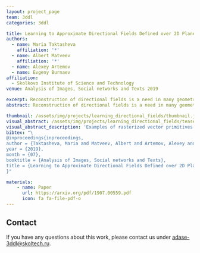 ```yaml
---
layout: project_page
team: 3ddl
categories: 3ddl

title: Learning to Approximate Directional Fields Defined over 2D Planes
authors:
  - name: Maria Taktasheva
    affiliation: '*'
  - name: Albert Matveev
    affiliation: '*'
  - name: Alexey Artemov
  - name: Evgeny Burnaev
affiliation:
  - Skolkovo Institute of Science and Technology
venue: Analysis of Images, Social networks and Texts 2019

excerpt: Reconstruction of directional fields is a need in many geometry processing tasks, such as image tracing, extraction of 3D geometric features, and finding principal surface directions. We propose a deep learning-based approach and study the expressive power and generalization ability.
abstract: Reconstruction of directional fields is a need in many geometry processing tasks, such as image tracing, extraction of 3D geometric features, and finding principal surface directions. A common approach to the construction of directional fields from data relies on complex optimization procedures, which are usually poorly formalizeable, require a considerable computational effort, and do not transfer across applications. In this work, we propose a deep learning-based approach and study the expressive power and generalization ability.

thumbnail: /assets/img/projects/learning_directional_fields/thumbnail.jpg
visual_abstract: /assets/img/projects/learning_directional_fields/teaser-pic.jpg
visual_abstract_description: 'Examples of rasterized vector primitives with accompanying discretized ground-truth 2-PolyVector field derived according to our scheme'
bibtex: "\
@inproceedings{inproceedings,
author = {Taktasheva, Maria and Matveev, Albert and Artemov, Alexey and Burnaev, Evgeny},
year = {2019},
month = {07},
booktitle = {Analysis of Images, Social networks and Texts},
title = {Learning to Approximate Directional Fields Defined over 2D Planes}
}"

materials:
    - name: Paper
      url: https://arxiv.org/pdf/1907.00559.pdf
      icon: fa fa-file-pdf-o
---
```

## Contact
If you have any questions about this work, please contact us under [adase-3ddl@skoltech.ru](mailto:adase-3ddl@skoltech.ru).

